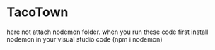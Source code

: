 # TacoTown

here not attach nodemon folder. when you run these code first install nodemon in your visual studio code
(npm i nodemon)
